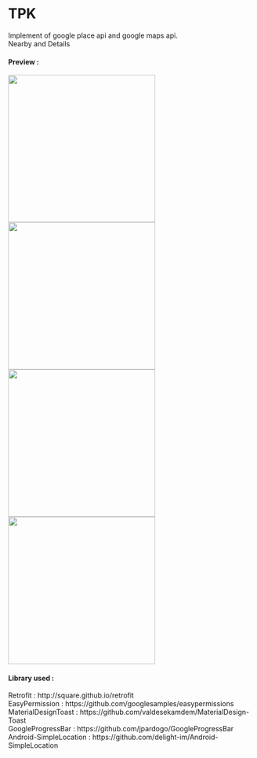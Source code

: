 # TPK
Implement of google place api and google maps api.<br>
Nearby and Details
<h4>Preview : </h4>
<img src='https://image.ibb.co/jmHO6o/Screen_Shot_2018_07_12_at_22_53_53.png' height='300px' widht='150px' /> <br>
<img src='https://image.ibb.co/jwKECT/Screen_Shot_2018_07_12_at_22_54_05.png' height='300px' widht='150px'/> <br>
<img src='https://image.ibb.co/cnJVmo/Screen_Shot_2018_07_12_at_23_01_57.png' height='300px' widht='150px'/> <br>
<img src='https://image.ibb.co/i5cO6o/Screen_Shot_2018_07_12_at_23_01_36.png' height='300px' widht='150px'/>
<h4> Library used : </h4>
Retrofit : http://square.github.io/retrofit <br>
EasyPermission : https://github.com/googlesamples/easypermissions <br>
MaterialDesignToast : https://github.com/valdesekamdem/MaterialDesign-Toast <br>
GoogleProgressBar : https://github.com/jpardogo/GoogleProgressBar <br>
Android-SimpleLocation : https://github.com/delight-im/Android-SimpleLocation<br>
